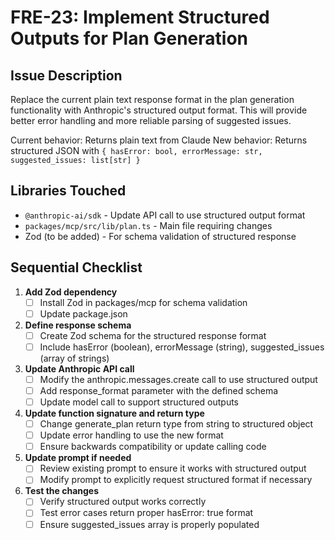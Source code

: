# FRE-23: Implement Structured Outputs for Plan Generation

## Issue Description
Replace the current plain text response format in the plan generation functionality with Anthropic's structured output format. This will provide better error handling and more reliable parsing of suggested issues.

Current behavior: Returns plain text from Claude
New behavior: Returns structured JSON with `{ hasError: bool, errorMessage: str, suggested_issues: list[str] }`

## Libraries Touched
- `@anthropic-ai/sdk` - Update API call to use structured output format
- `packages/mcp/src/lib/plan.ts` - Main file requiring changes
- Zod (to be added) - For schema validation of structured response

## Sequential Checklist

1. **Add Zod dependency**
   - [ ] Install Zod in packages/mcp for schema validation
   - [ ] Update package.json

2. **Define response schema**
   - [ ] Create Zod schema for the structured response format
   - [ ] Include hasError (boolean), errorMessage (string), suggested_issues (array of strings)

3. **Update Anthropic API call**
   - [ ] Modify the anthropic.messages.create call to use structured output
   - [ ] Add response_format parameter with the defined schema
   - [ ] Update model call to support structured outputs

4. **Update function signature and return type**
   - [ ] Change generate_plan return type from string to structured object
   - [ ] Update error handling to use the new format
   - [ ] Ensure backwards compatibility or update calling code

5. **Update prompt if needed**
   - [ ] Review existing prompt to ensure it works with structured output
   - [ ] Modify prompt to explicitly request structured format if necessary

6. **Test the changes**
   - [ ] Verify structured output works correctly
   - [ ] Test error cases return proper hasError: true format
   - [ ] Ensure suggested_issues array is properly populated
